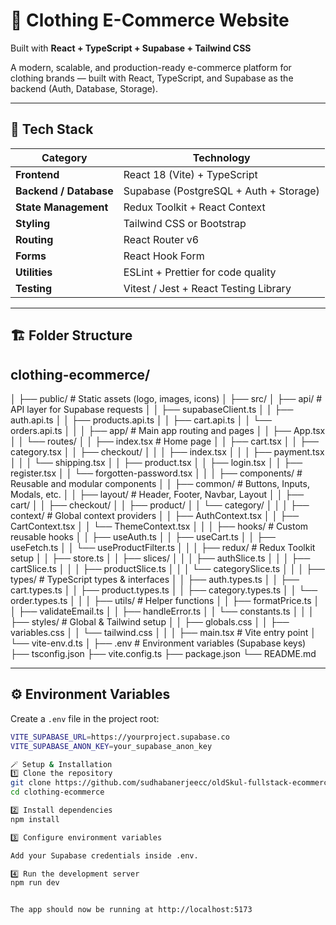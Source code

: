 # 👕 Clothing E-Commerce Website  
Built with **React + TypeScript + Supabase + Tailwind CSS**

A modern, scalable, and production-ready e-commerce platform for clothing brands — built with React, TypeScript, and Supabase as the backend (Auth, Database, Storage).

---

## 🚀 Tech Stack

| Category | Technology |
|-----------|-------------|
| **Frontend** | React 18 (Vite) + TypeScript |
| **Backend / Database** | Supabase (PostgreSQL + Auth + Storage) |
| **State Management** | Redux Toolkit + React Context |
| **Styling** | Tailwind CSS or Bootstrap |
| **Routing** | React Router v6 |
| **Forms** | React Hook Form |
| **Utilities** | ESLint + Prettier for code quality |
| **Testing** | Vitest / Jest + React Testing Library |

---

## 🏗️ Folder Structure

## clothing-ecommerce/
│
├── public/ # Static assets (logo, images, icons)
│
├── src/
│ ├── api/ # API layer for Supabase requests
│ │ ├── supabaseClient.ts
│ │ ├── auth.api.ts
│ │ ├── products.api.ts
│ │ ├── cart.api.ts
│ │ └── orders.api.ts
│ │
│ ├── app/ # Main app routing and pages
│ │ ├── App.tsx
│ │ └── routes/
│ │ ├── index.tsx # Home page
│ │ ├── cart.tsx
│ │ ├── category.tsx
│ │ ├── checkout/
│ │ │ ├── index.tsx
│ │ │ ├── payment.tsx
│ │ │ └── shipping.tsx
│ │ ├── product.tsx
│ │ ├── login.tsx
│ │ ├── register.tsx
│ │ └── forgotten-password.tsx
│ │
│ ├── components/ # Reusable and modular components
│ │ ├── common/ # Buttons, Inputs, Modals, etc.
│ │ ├── layout/ # Header, Footer, Navbar, Layout
│ │ ├── cart/
│ │ ├── checkout/
│ │ ├── product/
│ │ └── category/
│ │
│ ├── context/ # Global context providers
│ │ ├── AuthContext.tsx
│ │ ├── CartContext.tsx
│ │ └── ThemeContext.tsx
│ │
│ ├── hooks/ # Custom reusable hooks
│ │ ├── useAuth.ts
│ │ ├── useCart.ts
│ │ ├── useFetch.ts
│ │ └── useProductFilter.ts
│ │
│ ├── redux/ # Redux Toolkit setup
│ │ ├── store.ts
│ │ ├── slices/
│ │ │ ├── authSlice.ts
│ │ │ ├── cartSlice.ts
│ │ │ ├── productSlice.ts
│ │ │ └── categorySlice.ts
│ │
│ ├── types/ # TypeScript types & interfaces
│ │ ├── auth.types.ts
│ │ ├── cart.types.ts
│ │ ├── product.types.ts
│ │ ├── category.types.ts
│ │ └── order.types.ts
│ │
│ ├── utils/ # Helper functions
│ │ ├── formatPrice.ts
│ │ ├── validateEmail.ts
│ │ ├── handleError.ts
│ │ └── constants.ts
│ │
│ ├── styles/ # Global & Tailwind setup
│ │ ├── globals.css
│ │ ├── variables.css
│ │ └── tailwind.css
│ │
│ ├── main.tsx # Vite entry point
│ └── vite-env.d.ts
│
├── .env # Environment variables (Supabase keys)
├── tsconfig.json
├── vite.config.ts
├── package.json
└── README.md


---

## ⚙️ Environment Variables

Create a `.env` file in the project root:

```bash
VITE_SUPABASE_URL=https://yourproject.supabase.co
VITE_SUPABASE_ANON_KEY=your_supabase_anon_key

🪄 Setup & Installation
1️⃣ Clone the repository
git clone https://github.com/sudhabanerjeecc/oldSkul-fullstack-ecommerce.git
cd clothing-ecommerce

2️⃣ Install dependencies
npm install

3️⃣ Configure environment variables

Add your Supabase credentials inside .env.

4️⃣ Run the development server
npm run dev


The app should now be running at http://localhost:5173